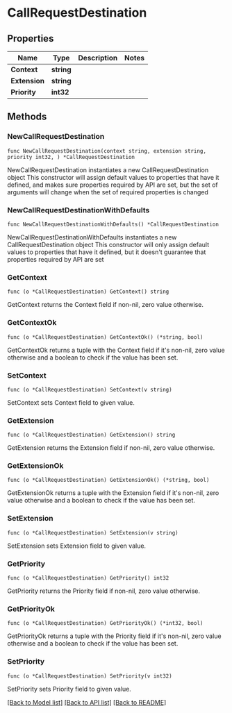 # CallRequestDestination

## Properties

Name | Type | Description | Notes
------------ | ------------- | ------------- | -------------
**Context** | **string** |  |
**Extension** | **string** |  |
**Priority** | **int32** |  |

## Methods

### NewCallRequestDestination

`func NewCallRequestDestination(context string, extension string, priority int32, ) *CallRequestDestination`

NewCallRequestDestination instantiates a new CallRequestDestination object
This constructor will assign default values to properties that have it defined,
and makes sure properties required by API are set, but the set of arguments
will change when the set of required properties is changed

### NewCallRequestDestinationWithDefaults

`func NewCallRequestDestinationWithDefaults() *CallRequestDestination`

NewCallRequestDestinationWithDefaults instantiates a new CallRequestDestination object
This constructor will only assign default values to properties that have it defined,
but it doesn't guarantee that properties required by API are set

### GetContext

`func (o *CallRequestDestination) GetContext() string`

GetContext returns the Context field if non-nil, zero value otherwise.

### GetContextOk

`func (o *CallRequestDestination) GetContextOk() (*string, bool)`

GetContextOk returns a tuple with the Context field if it's non-nil, zero value otherwise
and a boolean to check if the value has been set.

### SetContext

`func (o *CallRequestDestination) SetContext(v string)`

SetContext sets Context field to given value.

### GetExtension

`func (o *CallRequestDestination) GetExtension() string`

GetExtension returns the Extension field if non-nil, zero value otherwise.

### GetExtensionOk

`func (o *CallRequestDestination) GetExtensionOk() (*string, bool)`

GetExtensionOk returns a tuple with the Extension field if it's non-nil, zero value otherwise
and a boolean to check if the value has been set.

### SetExtension

`func (o *CallRequestDestination) SetExtension(v string)`

SetExtension sets Extension field to given value.

### GetPriority

`func (o *CallRequestDestination) GetPriority() int32`

GetPriority returns the Priority field if non-nil, zero value otherwise.

### GetPriorityOk

`func (o *CallRequestDestination) GetPriorityOk() (*int32, bool)`

GetPriorityOk returns a tuple with the Priority field if it's non-nil, zero value otherwise
and a boolean to check if the value has been set.

### SetPriority

`func (o *CallRequestDestination) SetPriority(v int32)`

SetPriority sets Priority field to given value.

[[Back to Model list]](../README.md#documentation-for-models) [[Back to API list]](../README.md#documentation-for-api-endpoints) [[Back to README]](../README.md)
